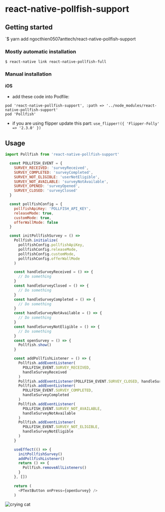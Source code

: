 
# react-native-pollfish-support

## Getting started

`$ yarn add ngocthien0507anttech/react-native-pollfish-support

### Mostly automatic installation

`$ react-native link react-native-pollfish-full`

### Manual installation
#### iOS

- add these code into Podfile:
```
pod 'react-native-pollfish-support', :path => '../node_modules/react-native-pollfish-support'
pod 'Pollfish'
```
- if you are using flipper
update this part: `use_flipper!({ 'Flipper-Folly' => '2.3.0' })`


## Usage
```javascript
import Pollfish from 'react-native-pollfish-support'

  const POLLFISH_EVENT = {
    SURVEY_RECEIVED: 'surveyReceived',
    SURVEY_COMPLETED: 'surveyCompleted',
    SURVEY_NOT_ELIGIBLE: 'userNotEligible',
    SURVEY_NOT_AVAILABLE: 'surveyNotAvailable',
    SURVEY_OPENED: 'surveyOpened',
    SURVEY_CLOSED: 'surveyClosed'
  }

  const pollfishConfig = {
    pollfishApiKey: 'POLLFISH_API_KEY',
    releaseMode: true,
    customMode: true,
    offerWallMode: false
  }

  const initPollfishSurvey = () =>
    Pollfish.initialize(
      pollfishConfig.pollfishApiKey,
      pollfishConfig.releaseMode,
      pollfishConfig.customMode,
      pollfishConfig.offerWallMode
    )

    const handleSurveyReceived = () => {
      // Do something
    }
    const handleSurveyClosed = () => {
      // Do something
    }
    const handleSurveyCompleted = () => {
      // Do something
    }
    const handleSurveyNotAvailable = () => {
      // Do something
    }
    const handleSurveyNotEligible = () => {
      // Do something
    }
    const openSurvey = () => {
      Pollfish.show()
    }

    const addPollfishListener = () => {
      Pollfish.addEventListener(
        POLLFISH_EVENT.SURVEY_RECEIVED,
        handleSurveyReceived
      )
      Pollfish.addEventListener(POLLFISH_EVENT.SURVEY_CLOSED, handleSurveyClosed)
      Pollfish.addEventListener(
        POLLFISH_EVENT.SURVEY_COMPLETED,
        handleSurveyCompleted
      )
      Pollfish.addEventListener(
        POLLFISH_EVENT.SURVEY_NOT_AVAILABLE,
        handleSurveyNotAvailable
      )
      Pollfish.addEventListener(
        POLLFISH_EVENT.SURVEY_NOT_ELIGIBLE,
        handleSurveyNotEligible
      )
    }

    useEffect(() => {
      initPollfishSurvey()
      addPollfishListener()
      return () => {
        Pollfish.removeAllListeners()
      }
    }, [])
    
    return (
      <PTextButton onPress={openSurvey} />
    )

```


![crying cat](https://user-images.githubusercontent.com/70691513/108807031-e8d9be00-75d5-11eb-8d56-e52721958bf5.jpg)
  
